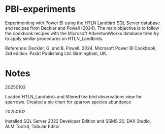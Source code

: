 # PBI-experiments

Experimenting with Power BI using the HTLN Landbird SQL Server database and recipes from Deckler and Powell (2024).
The main objective is to follow the cookbook recipes with the Microsoft AdventureWorks database then try to apply similar procedures on HTLN_Landbirds.

Reference: Deckler, G. and B. Powell. 2024. Microsoft Power BI Cookbook, 3rd edition. Packt Publishing Ltd. Birmingham, UK.


# Notes

20250103

Loaded HTLN_Landbirds and filtered the bird observations view for sparrows. Created a pie chart for sparrow species abundance


20250102

Installed SQL Server 2022 Developer Edition and SSMS 20, DAX Studio, ALM Toolkit, Tabular Editor


